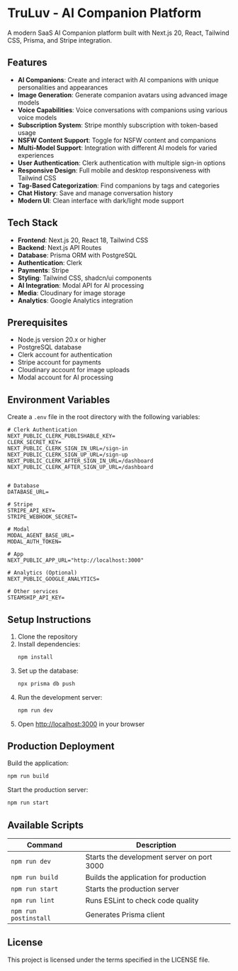 
# TruLuv - AI Companion Platform

A modern SaaS AI Companion platform built with Next.js 20, React, Tailwind CSS, Prisma, and Stripe integration.

## Features

- **AI Companions**: Create and interact with AI companions with unique personalities and appearances
- **Image Generation**: Generate companion avatars using advanced image models
- **Voice Capabilities**: Voice conversations with companions using various voice models
- **Subscription System**: Stripe monthly subscription with token-based usage
- **NSFW Content Support**: Toggle for NSFW content and companions
- **Multi-Model Support**: Integration with different AI models for varied experiences
- **User Authentication**: Clerk authentication with multiple sign-in options
- **Responsive Design**: Full mobile and desktop responsiveness with Tailwind CSS
- **Tag-Based Categorization**: Find companions by tags and categories
- **Chat History**: Save and manage conversation history
- **Modern UI**: Clean interface with dark/light mode support

## Tech Stack

- **Frontend**: Next.js 20, React 18, Tailwind CSS
- **Backend**: Next.js API Routes
- **Database**: Prisma ORM with PostgreSQL
- **Authentication**: Clerk
- **Payments**: Stripe
- **Styling**: Tailwind CSS, shadcn/ui components
- **AI Integration**: Modal API for AI processing
- **Media**: Cloudinary for image storage
- **Analytics**: Google Analytics integration

## Prerequisites

- Node.js version 20.x or higher
- PostgreSQL database
- Clerk account for authentication
- Stripe account for payments
- Cloudinary account for image uploads
- Modal account for AI processing

## Environment Variables

Create a `.env` file in the root directory with the following variables:

```
# Clerk Authentication
NEXT_PUBLIC_CLERK_PUBLISHABLE_KEY=
CLERK_SECRET_KEY=
NEXT_PUBLIC_CLERK_SIGN_IN_URL=/sign-in
NEXT_PUBLIC_CLERK_SIGN_UP_URL=/sign-up
NEXT_PUBLIC_CLERK_AFTER_SIGN_IN_URL=/dashboard
NEXT_PUBLIC_CLERK_AFTER_SIGN_UP_URL=/dashboard


# Database
DATABASE_URL=

# Stripe
STRIPE_API_KEY=
STRIPE_WEBHOOK_SECRET=

# Modal
MODAL_AGENT_BASE_URL=
MODAL_AUTH_TOKEN=

# App
NEXT_PUBLIC_APP_URL="http://localhost:3000"

# Analytics (Optional)
NEXT_PUBLIC_GOOGLE_ANALYTICS=

# Other services
STEAMSHIP_API_KEY=
```

## Setup Instructions

1. Clone the repository
2. Install dependencies:
   ```bash
   npm install
   ```
3. Set up the database:
   ```bash
   npx prisma db push
   ```
4. Run the development server:
   ```bash
   npm run dev
   ```
5. Open [http://localhost:3000](http://localhost:3000) in your browser

## Production Deployment

Build the application:
```bash
npm run build
```

Start the production server:
```bash
npm run start
```

## Available Scripts

| Command | Description |
|---------|-------------|
| `npm run dev` | Starts the development server on port 3000 |
| `npm run build` | Builds the application for production |
| `npm run start` | Starts the production server |
| `npm run lint` | Runs ESLint to check code quality |
| `npm run postinstall` | Generates Prisma client |

## License

This project is licensed under the terms specified in the LICENSE file.
